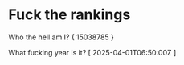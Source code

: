 # Fuck the rankings

Who the hell am I?
{ 15038785 }

What fucking year is it?
[ 2025-04-01T06:50:00Z ]
